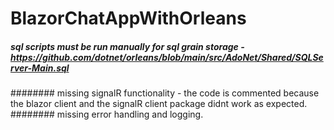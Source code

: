 # BlazorChatAppWithOrleans

##### sql scripts must be run manually for sql grain storage - https://github.com/dotnet/orleans/blob/main/src/AdoNet/Shared/SQLServer-Main.sql

######## missing signalR functionality - the code is commented because the blazor client and the signalR client package didnt work as expected.
######## missing error handling and logging.
